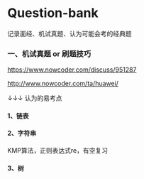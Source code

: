 # Question-bank

记录面经、机试真题、认为可能会考的经典题

### 一、机试真题 or 刷题技巧

https://www.nowcoder.com/discuss/951287

http://www.nowcoder.com/ta/huawei/


↓↓↓ 认为的易考点

#### 1、链表

#### 2、字符串

  KMP算法，正则表达式re，有空复习

#### 3、树

